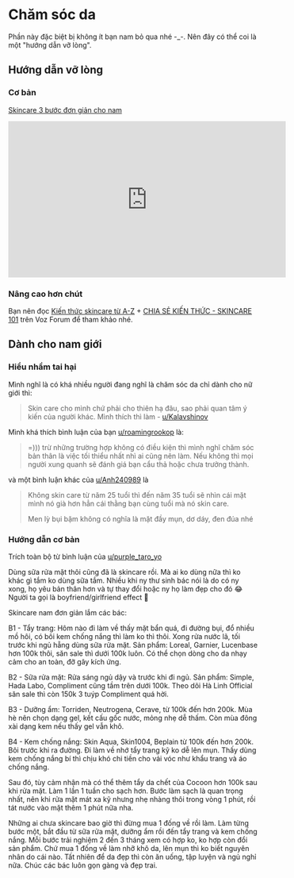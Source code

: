 # Chăm sóc da

Phần này đặc biệt bị không ít bạn nam bỏ qua nhé -_-. Nên đây có thể coi là một "hướng dẫn vỡ lòng".

## Hướng dẫn vỡ lòng

### Cơ bản

[Skincare 3 bước đơn giản cho nam](https://www.youtube.com/watch?v=qF_WbXVyhNw)

<iframe width="560" height="315" src="https://www.youtube.com/embed/qF_WbXVyhNw?si=COxmhnzenhbWmocY" title="YouTube video player" frameborder="0" allow="accelerometer; autoplay; clipboard-write; encrypted-media; gyroscope; picture-in-picture; web-share" referrerpolicy="strict-origin-when-cross-origin" allowfullscreen></iframe>

### Nâng cao hơn chút

Bạn nên đọc [Kiến thức skincare từ A-Z​](https://voz.vn/t/skincare-tu-a-z.830698/post-27263844) + [CHIA SẺ KIẾN THỨC​ - SKINCARE 101](https://voz.vn/t/bac-si-da-lieu-mun-seo-tham-cac-van-%C4%91e-ve-da-cho-het-vao-%C4%91ay.560228/post-18131478) trên Voz Forum để tham khảo nhé.

## Dành cho nam giới

### Hiểu nhầm tai hại

Mình nghĩ là có khá nhiều người đang nghĩ là chăm sóc da chỉ dành cho nữ giới thì:

> Skin care cho mình chứ phải cho thiên hạ đâu, sao phải quan tâm ý kiến của người khác. Mình thích thì làm - [u/Kalavshinov](https://reddit.com/user/Kalavshinov)

Mình khá thích bình luận của bạn [u/roamingrookop](https://old.reddit.com/user/roamingrookop) là:

> =))) trừ những trường hợp không có điều kiện thì mình nghĩ chăm sóc bản thân là việc tối thiểu nhất nhì ai cũng nên làm. Nếu không thì mọi người xung quanh sẽ đánh giá bạn cẩu thả hoặc chưa trưởng thành.

và một bình luận khác của [u/Anh240989](https://old.reddit.com/user/Anh240989) là

> Không skin care từ năm 25 tuổi thì đến năm 35 tuổi sẽ nhìn cái mặt mình nó già hơn hẳn cái thằng bạn cùng tuổi mà nó skin care.
> 
> Men lỳ bụi bặm không có nghĩa là mặt đầy mụn, dơ dáy, đen đúa nhé

### Hướng dẫn cơ bản
Trích toàn bộ từ bình luận của [u/purple_taro_yo](https://reddit.com/user/purple_taro_yo)

Dùng sữa rửa mặt thôi cũng đã là skincare rồi. Mà ai ko dùng nữa thì ko khác gì tắm ko dùng sữa tắm. Nhiều khi ny thư sinh bác nói là do có ny xong, họ yêu bản thân hơn và tự thay đổi hoặc ny họ làm đẹp cho đó 😂 Người ta gọi là boyfriend/girlfriend effect 🤭

Skincare nam đơn giản lắm các bác:

B1 - Tẩy trang: Hôm nào đi làm về thấy mặt bẩn quá, đi đường bụi, đổ nhiều mồ hôi, có bôi kem chống nắng thì làm ko thì thôi. Xong rửa nước lã, tối trước khi ngủ hẵng dùng sữa rửa mặt. Sản phẩm: Loreal, Garnier, Lucenbase hơn 100k thôi, săn sale thì dưới 100k luôn. Có thể chọn dòng cho da nhạy cảm cho an toàn, đỡ gây kích ứng.

B2 - Sữa rửa mặt: Rửa sáng ngủ dậy và trước khi đi ngủ. Sản phẩm: Simple, Hada Labo, Compliment cũng tầm trên dưới 100k. Theo dõi Hà Linh Official săn sale thì còn 150k 3 tuýp Compliment quá hời.

B3 - Dưỡng ẩm: Torriden, Neutrogena, Cerave, từ 100k đến hơn 200k. Mùa hè nên chọn dạng gel, kết cấu gốc nước, mỏng nhẹ dễ thấm. Còn mùa đông xài dạng kem nếu thấy gel vẫn khô.

B4 - Kem chống nắng: Skin Aqua, Skin1004, Beplain từ 100k đến hơn 200k. Bôi trước khi ra đường. Đi làm về nhớ tẩy trang kỹ ko dễ lên mụn. Thấy dùng kem chống nắng bí thì chịu khó chi tiền cho vải vóc như khẩu trang và áo chống nắng.

Sau đó, tùy cảm nhận mà có thể thêm tẩy da chết của Cocoon hơn 100k sau khi rửa mặt. Làm 1 lần 1 tuần cho sạch hơn. Bước làm sạch là quan trọng nhất, nên khi rửa mặt mát xa kỹ nhưng nhẹ nhàng thôi trong vòng 1 phút, rồi tát nước vào mặt thêm 1 phút nữa nha.

Những ai chưa skincare bao giờ thì đừng mua 1 đống về rồi làm. Làm từng bước một, bắt đầu từ sữa rửa mặt, dưỡng ẩm rồi đến tẩy trang và kem chống nắng. Mỗi bước trải nghiệm 2 đến 3 tháng xem có hợp ko, ko hợp còn đổi sản phẩm. Chứ mua 1 đống về làm nhỡ khô da, lên mụn thì ko biết nguyên nhân do cái nào. Tất nhiên để da đẹp thì còn ăn uống, tập luyện và ngủ nghỉ nữa. Chúc các bác luôn gọn gàng và đẹp trai.
